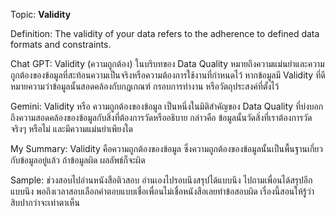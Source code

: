 Topic: **Validity**


Definition: The validity of your data refers to the adherence to defined data formats and constraints.


Chat GPT: Validity (ความถูกต้อง) ในบริบทของ Data Quality หมายถึงความแม่นยำและความถูกต้องของข้อมูลที่สะท้อนความเป็นจริงหรือความต้องการใช้งานที่กำหนดไว้ 
หากข้อมูลมี Validity ที่ดี หมายความว่าข้อมูลนั้นสอดคล้องกับกฎเกณฑ์ กรอบการทำงาน หรือวัตถุประสงค์ที่ตั้งไว้


Gemini: Validity หรือ ความถูกต้องของข้อมูล เป็นหนึ่งในมิติสำคัญของ Data Quality ที่บ่งบอกถึงความสอดคล้องของข้อมูลกับสิ่งที่ต้องการวัดหรืออธิบาย 
กล่าวคือ ข้อมูลนั้นวัดสิ่งที่เราต้องการวัดจริงๆ หรือไม่ และมีความแม่นยำเพียงใด


My Summary: Validity คือความถูกต้องของข้อมูล ซึ่งความถูกต้องของข้อมูลนั้นเป็นพื้นฐานเกี่ยวกับข้อมูลอยู่แล้ว ถ้าข้อมูลผิด ผลลัพธ์ก็จะผิด


Sample: ช่วงสอบไปอ่านหนังสือติวสอบ อ่านเองไปรอบนึงสรุปได้แบบนึง ไปถามเพื่อนได้สรุปอีกแบบนึง พอถึงเวลาสอบเลือกคำตอบแบบเชื่อเพื่อนไม่เชื่อหนังสือเลยทำข้อสอบผิด
เรื่องนี้สอนให้รู้ว่า สิบปากว่าจะเท่าตาเห็น
